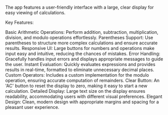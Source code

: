 The app features a user-friendly interface with a large, clear display for easy viewing of calculations.

Key Features:

Basic Arithmetic Operations: Perform addition, subtraction, multiplication, division, and modulo operations effortlessly.
Parentheses Support: Use parentheses to structure more complex calculations and ensure accurate results.
Responsive UI: Large buttons for numbers and operations make input easy and intuitive, reducing the chances of mistakes.
Error Handling: Gracefully handles input errors and displays appropriate messages to guide the user.
Instant Evaluation: Quickly evaluates expressions and provides results in real-time, formatted to eliminate unnecessary decimal places.
Custom Operators: Includes a custom implementation for the modulo operation, ensuring accurate computation of remainders.
Clear Button: An 'AC' button to reset the display to zero, making it easy to start a new calculation.
Detailed Display: Large text size on the display ensures readability, accommodating users with different visual preferences.
Elegant Design: Clean, modern design with appropriate margins and spacing for a pleasant user experience.

